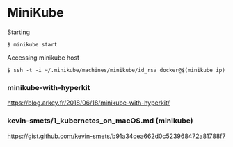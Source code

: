 # MiniKube

Starting

```
$ minikube start 
```

Accessing minikube host

```
$ ssh -t -i ~/.minikube/machines/minikube/id_rsa docker@$(minikube ip)
```

### minikube-with-hyperkit

https://blog.arkey.fr/2018/06/18/minikube-with-hyperkit/

### kevin-smets/1_kubernetes_on_macOS.md (minikube)

https://gist.github.com/kevin-smets/b91a34cea662d0c523968472a81788f7

